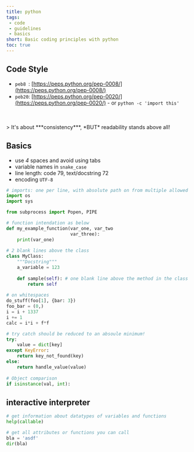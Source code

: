 ```yaml
---
title: python
tags:
 - code
 - guidelines
 - basics
short: Basic coding principles with python
toc: true
---
```


## Code Style

- `peb8 `: [https://peps.python.org/pep-0008/](https://peps.python.org/pep-0008/)
- `peb20`: [https://peps.python.org/pep-0020/](https://peps.python.org/pep-0020/) - or `python -c 'import this'`
<br>
<br>
> It's about ***consistency***, *BUT* readability stands above all!

## Basics

- use *4* spaces and avoid using tabs
- variable names in `snake_case`
- line length: code 79, text/docstring 72
- encoding `UTF-8`

```python
# imports: one per line, with absolute path on from multiple allowed
import os
import sys

from subprocess import Popen, PIPE

# function intendation as below 
def my_example_function(var_one, var_two
                        var_three):
    print(var_one)
    
# 2 blank lines above the class
class MyClass:
    """Docstring"""
    a_variable = 123
    
    def sample(self): # one blank line above the method in the class
        return self
        
# on whitespaces
do_stuff(foo[1], {bar: 3})
foo_bar = (0,)
i = i + 1337
i += 1
calc = i*i + f*f

# try catch should be reduced to an absoule minimum!
try:
    value = dict[key]
except KeyError:
    return key_not_found(key)
else:
    return handle_value(value)
    
# Object comparison
if isinstance(val, int):
```

## interactive interpreter

```python
# get information about datatypes of variables and functions
help(callable)

# get all attributes or functions you can call
bla = 'asdf'
dir(bla)
```